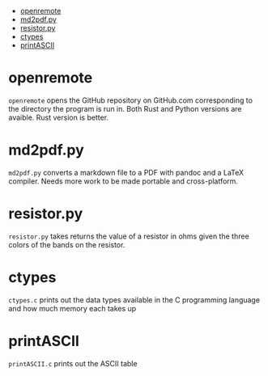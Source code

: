 - [openremote](#openremote)
- [md2pdf.py](#md2pdfpy)
- [resistor.py](#resistorpy)
- [ctypes](#ctypes)
- [printASCII](#printascii)


# openremote
`openremote` opens the GitHub repository on GitHub.com corresponding to the directory the program is run in. Both Rust and Python versions are avaible. Rust version is better.

# md2pdf.py
`md2pdf.py` converts a markdown file to a PDF with pandoc and a LaTeX compiler. Needs more work to be made portable and cross-platform.

# resistor.py
`resistor.py` takes returns the value of a resistor in ohms given the three colors of the bands on the resistor.

# ctypes
`ctypes.c` prints out the data types available in the C programming language and how much memory each takes up

# printASCII
`printASCII.c` prints out the ASCII table



